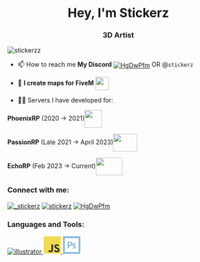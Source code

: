 <h1 align="center">Hey, I'm Stickerz</h1>
<h3 align="center">3D Artist</h3>

<p align="left"> <img src="https://komarev.com/ghpvc/?username=stickerzz&label=Profile%20views&color=0e75b6&style=flat" alt="stickerzz" /> </p>


- 📫 How to reach me **My Discord** <a href="https://discord.gg/HgDwPfm" target="blank"><img align="center" src="https://cdn.jsdelivr.net/npm/simple-icons@3.0.1/icons/discord.svg" alt="HgDwPfm" height="30" width="40" /></a> OR @`stickerz` 

- 🌱 **I create maps for FiveM** <img align="center" src="https://asset.brandfetch.io/id1g16nw_8/idDU-foBv6.png" height="30" width="30" />
- 👨‍💻 Servers I have developed for:

**PhoenixRP** (2020 -> 2021)<img align="center" src="https://media.discordapp.net/attachments/765474179226927154/778685177689800724/PhoenixRP-Logo.png" height="40" width="40" />

**PassionRP** (Late 2021 -> April 2023)<img align="center" src="https://stickerz.is-pretty.cool/6TXLGVo.png" height="40" width="55" />

**EchoRP** (Feb 2023 -> Current)<img align="center" src="https://media.discordapp.net/attachments/652157608668561419/859247580897607680/EchoRP_Logo_PNG.png" height="40" width="60" />

<h3 align="left">Connect with me:</h3>
<p align="left">
<a href="https://twitter.com/_stickerz" target="blank"><img align="center" src="https://cdn.jsdelivr.net/npm/simple-icons@3.0.1/icons/twitter.svg" alt="_stickerz" height="30" width="40" /></a>
<a href="https://www.youtube.com/c/stickerz" target="blank"><img align="center" src="https://cdn.jsdelivr.net/npm/simple-icons@3.0.1/icons/youtube.svg" alt="stickerz" height="30" width="40" /></a>
<a href="https://discord.gg/HgDwPfm" target="blank"><img align="center" src="https://cdn.jsdelivr.net/npm/simple-icons@3.0.1/icons/discord.svg" alt="HgDwPfm" height="30" width="40" /></a>
</p>

<h3 align="left">Languages and Tools:</h3>
<p align="left"> <a href="https://www.adobe.com/in/products/illustrator.html" target="_blank"> <img src="https://www.vectorlogo.zone/logos/adobe_illustrator/adobe_illustrator-icon.svg" alt="illustrator" width="40" height="40"/> </a> <a href="https://developer.mozilla.org/en-US/docs/Web/JavaScript" target="_blank"> <img src="https://raw.githubusercontent.com/devicons/devicon/master/icons/javascript/javascript-original.svg" alt="javascript" width="40" height="40"/> </a> <a href="https://www.photoshop.com/en" target="_blank"> <img src="https://raw.githubusercontent.com/devicons/devicon/master/icons/photoshop/photoshop-line.svg" alt="photoshop" width="40" height="40"/> </a> </p>
